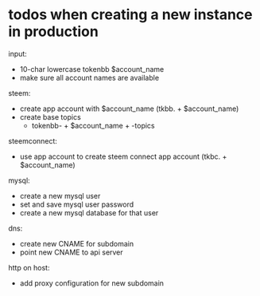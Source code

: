 # todos when creating a new instance in production

input:

- 10-char lowercase tokenbb $account_name
- make sure all account names are available


steem:

- create app account with $account_name 
  (tkbb. + $account_name)
- create base topics
  - tokenbb- + $account_name + -topics



steemconnect:

- use app account to create steem connect app account
  (tkbc. + $account_name)


mysql:

- create a new mysql user
- set and save mysql user password
- create a new mysql database for that user


dns:

- create new CNAME for subdomain
- point new CNAME to api server


http on host:

- add proxy configuration for new subdomain
